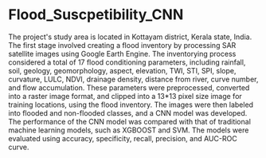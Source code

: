 # Flood_Suscpetibility_CNN
The project's study area is located in Kottayam district, Kerala state, India. The first stage involved creating a flood inventory by processing SAR satellite images using Google Earth Engine. The inventorying process considered a total of 17 flood conditioning parameters, including rainfall, soil, geology, geomorphology, aspect, elevation, TWI, STI, SPI, slope, curvature, LULC, NDVI, drainage density, distance from river, curve number, and flow accumulation. These parameters were preprocessed, converted into a raster image format, and clipped into a 13*13 pixel size image for training locations, using the flood inventory. The images were then labeled into flooded and non-flooded classes, and a CNN model was developed.
The performance of the CNN model was compared with that of traditional machine learning models, such as XGBOOST and SVM. The models were evaluated using accuracy, specificity, recall, precision, and AUC-ROC curve.
